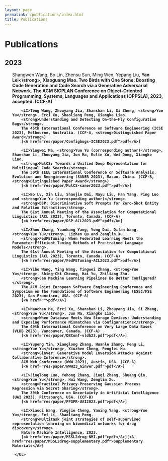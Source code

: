 ```yaml
---
layout: page
permalink: /publications/index.html
title: Publications
---
```


# Publications

## 2023

<UL style="LIST-STYLE-TYPE: none" class=pubs>
		
<LI> Shangwen Wang, Bo Lin, Zhensu Sun, Ming Wen, Yepang Liu, <strong>Yan Lei<\strong>, Xiaoguang Mao. Two Birds with One Stone: Boosting Code Generation and Code Search via a Generative Adversarial Network. The ACM SIGPLAN Conference on Object-Oriented Programming, Systems, Languages and Applications (OPPSLA), 2023, accepted. (CCF-A)
		
				
		<LI>Teng Wang, Zhouyang Jia, Shanshan Li, Si Zheng, <strong>Yue Yu</strong>, Erci Xu, Shaoliang Peng, Xiangke Liao.
		<strong>Understanding and Detecting On-the-Fly Configuration Bugs</strong>.		
		The 45th International Conference on Software Engineering (ICSE 2023), Melbourne, Australia. (CCF-A, <strong>Distinguished Paper Award</strong>)
		[<A href="res/paper/Configbugs-ICSE2023.pdf">pdf</A>]
		
		<LI>Yingwei Ma, <strong>Yue Yu (corresponding author)</strong>, Shanshan Li, Zhouyang Jia, Jun Ma, Rulin Xu, Wei Dong, Xiangke Liao.
		<strong>MulCS: Towards a Unified Deep Representation for Multilingual Code Search</strong>.		
		The 30th IEEE International Conference on Software Analysis, Evolution and Reengineering (SANER 2023), Macao, China. (CCF-B, <strong>Distinguished Paper Award</strong>)
		[<A href="res/paper/MulCS-saner2023.pdf">pdf</A>]
		
		<LI>Bo Lv, Xin Liu, Shaojie Dai, Nayu Liu, Fan Yang, Ping Luo and <strong>Yue Yu (corresponding author)</strong>.
		<strong>DSP: Discriminative Soft Prompts for Zero-Shot Entity and Relation Extraction</strong>.
		The 61st Annual Meeting of the Association for Computational Linguistics (ACL 2023), Toronto, Canada. (CCF-A)
		[<A href="res/paper/DSP-ACL2023.pdf">pdf</A>]
		
		<LI>Zhuo Zhang, Yuanhang Yang, Yong Dai, Qifan Wang, <strong>Yue Yu</strong>, Lizhen Qu and Zenglin Xu.
		<strong>FedPETuning: When Federated Learning Meets the Parameter-Efficient Tuning Methods of Pre-trained Language Models</strong>.
		The 61st Annual Meeting of the Association for Computational Linguistics (ACL 2023), Toronto, Canada. (CCF-A)
		[<A href="res/paper/FedPETuning-ACL2023.pdf">pdf</A>]
		
		<LI>Yibo Wang, Ying Wang, Tingwei Zhang, <strong>Yue Yu</strong>, Shing-Chi Cheung, Hai Yu, Zhiliang Zhu.
		<strong>Can Machine Learning Pipelines Be Better Configured?</strong>.
		The ACM Joint European Software Engineering Conference and Symposium on the Foundations of Software Engineering (ESEC/FSE 2023), San Francisco, USA. (CCF-A)
		[<A href="">pdf</A>]	

		<LI>Haochen He, Erci Xu, Shanshan Li, Zhouyang Jia, Si Zheng, <strong>Yue Yu</strong>, Jun Ma, Xiangke Liao.
		<strong>When Database Meets New Storage Devices: Understanding and Exposing Performance Mismatches via Configurations</strong>.		
		The 49th International Conference on Very Large Data Bases (VLDB 2023), Vancouver, Canada. (CCF-A)
		[<A href="res/paper/DBConf-vldb23.pdf">pdf</A>]
		
		<LI>Yupeng Yin, Xianglong Zhang, Huanle Zhang, Feng Li, <strong>Yue Yu</strong>, Xiuzhen Cheng, Pengfei Hu.
		<strong>Ginver: Generative Model Inversion Attacks Against Collaborative Inference</strong>.		
		ACM Web Conference (WWW 2023), Austin, USA. (CCF-A)
		[<A href="res/paper/WWW23_Ginver.pdf">pdf</A>]		
		
		<LI>Jinglong Luo, Yehong Zhang, Jiaqi Zhang, Shuang Qin,<strong>Yue Yu</strong>, Hui Wang, Zenglin Xu.
		<strong>Practical Privacy-Preserving Gaussian Process Regression via Secret Sharing</strong>.		
		The 39th Conference on Uncertainty in Artificial Intelligence (UAI 2023), Pittsburgh, USA. (CCF-B)
		[<A href="res/paper/PPGPR-UAI2023.pdf">pdf</A>]	
		
		<LI>Xiaoqi Wang, Yingjie Cheng, Yaning Yang, <strong>Yue Yu</strong>, Fei Li, Shaoliang Peng.
		<strong>Multitask joint strategies of self-supervised representation learning on biomedical networks for drug discovery</strong>.		
		Nature Machine Intelligence, 2023.
		[<A href="res/paper/MSSL2drug-NMI.pdf">pdf</A>][<A href="res/paper/MSSL2drug-supplementary.pdf">Supplementary Materials</A>]
		
	 </UL>
